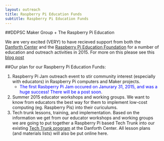 ```yaml
---
layout: outreach
title: Raspberry Pi Education Funds
subtitle: Raspberry Pi Education Funds
---
```


##DDPSC Maker Group + The Raspberry Pi Education

We are very excited (VERY) to have recieved support from both the [Danforth Center](http://www.danforthcenter.org/)
and the [Raspberry Pi Education Foundation](http://www.raspberrypi.org/education-fund/) for a number of education and outreach activities in 2015.
For more on this please see this [blog post](http://www.danforthcenter.org/news-media/roots-shoots-blog/blog-item/danforth-center-s-maker-group-receives-funding-to-support-local-stem-outreach)

##Our plan for our Raspberry Pi Education Funds:  

1.  Raspberry Pi Jam outreach event to stir community interest (especially with educators) in Raspberry Pi computers and Maker projects.  
      * <font color='blue'>The first Rasbperry Pi Jam occured on Janurary 31, 2015, and was a huge success! There will be a post soon</font>.  
2.  Summer 2015 educator workshops and working groups. We want to know from educators the best way for them to implement low-cost computing (eg. Raspberry Pis)
into their curiculums.  
3.  Tech trunk lessons, training, and implementation. Based on the information we get from our educator workshops and working groups we are
going to put together a Raspberry Pi based Tech Trunk into our existing [Tech Trunk program](http://www.danforthcenter.org/education-outreach/science-education/tech-trunks) at the Danforth Center.
All lesson plans (and materials lists) will also be put online here.  